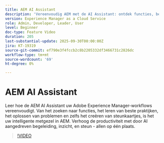 ```yaml
---
title: AEM AI Assistant
description: 'Vereenvoudig AEM met de AI Assistant: ontdek functies, best practices en los problemen op terwijl u de productiviteit verhoogt met ondersteuning van AI.'
version: Experience Manager as a Cloud Service
role: Admin, Developer, Leader, User
level: Beginner
doc-type: Feature Video
duration: 205
last-substantial-update: 2025-09-30T00:00:00Z
jira: KT-19319
source-git-commit: ef790e3f4fccb2c8b2205332df3466731c2826dc
workflow-type: tm+mt
source-wordcount: '69'
ht-degree: 0%

---
```



# AEM AI Assistant

Leer hoe de AEM AI Assistant uw Adobe Experience Manager-workflows vereenvoudigt. Van het zoeken naar functies, het leren van beste praktijken, het oplossen van problemen en zelfs het creëren van steunkaartjes, is het uw intelligente metgezel in AEM. Verhoog de productiviteit met door AI aangedreven begeleiding, inzicht, en steun - allen op één plaats.

>[!VIDEO](https://video.tv.adobe.com/v/3475357/?learn=on&enablevpops)
